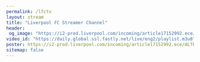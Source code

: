 ```yaml
---
permalink: /lfctv
layout: stream
title: "Liverpool FC Streamer Channel"
header:
 og_image: "https://i2-prod.liverpool.com/incoming/article17152992.ece/ALTERNATES/s810/0_GettyImages-1139686618.jpg"
video_id: "https://daily.global.ssl.fastly.net/live/eng2/playlist.m3u8"
poster: https://i2-prod.liverpool.com/incoming/article17152992.ece/ALTERNATES/s810/0_GettyImages-1139686618.jpg
sitemap: false
---
```

<style>h1#page-title{display:none;height:0;visibility:hidden;!important</style>

